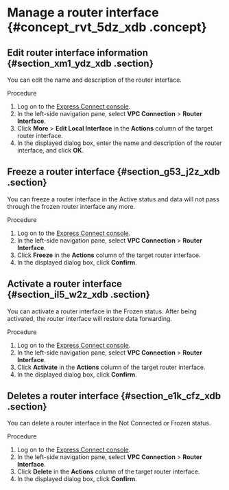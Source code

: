 # Manage a router interface {#concept_rvt_5dz_xdb .concept}

## Edit router interface information {#section_xm1_ydz_xdb .section}

You can edit the name and description of the router interface.

Procedure

1.  Log on to the [Express Connect console](https://partners-intl.aliyun.com/login-required#/ri).
2.  In the left-side navigation pane, select **VPC Connection** \> **Router Interface**.
3.  Click **More** \> **Edit Local Interface** in the **Actions** column of the target router interface.
4.  In the displayed dialog box, enter the name and description of the router interface, and click **OK**.

## Freeze a router interface {#section_g53_j2z_xdb .section}

You can freeze a router interface in the Active status and data will not pass through the frozen router interface any more.

Procedure

1.  Log on to the [Express Connect console](https://partners-intl.aliyun.com/login-required#/ri).
2.  In the left-side navigation pane, select **VPC Connection** \> **Router Interface**.
3.  Click **Freeze** in the **Actions** column of the target router interface.
4.  In the displayed dialog box, click **Confirm**.

## Activate a router interface {#section_il5_w2z_xdb .section}

You can activate a router interface in the Frozen status. After being activated, the router interface will restore data forwarding.

Procedure

1.  Log on to the [Express Connect console](https://partners-intl.aliyun.com/login-required#/ri).
2.  In the left-side navigation pane, select **VPC Connection** \> **Router Interface**.
3.  Click **Activate** in the **Actions** column of the target router interface.
4.  In the displayed dialog box, click **Confirm**.

## Deletes a router interface {#section_e1k_cfz_xdb .section}

You can delete a router interface in the Not Connected or Frozen status.

Procedure

1.  Log on to the [Express Connect console](https://partners-intl.aliyun.com/login-required#/ri).
2.  In the left-side navigation pane, select **VPC Connection** \> **Router Interface**.
3.  Click **Delete** in the **Actions** column of the target router interface.
4.  In the displayed dialog box, click **Confirm**.

